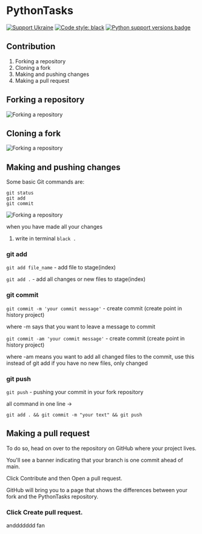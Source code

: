 # PythonTasks

[![Support Ukraine](https://badgen.net/badge/support/UKRAINE/?color=0057B8&labelColor=FFD700)](https://www.gov.uk/government/news/ukraine-what-you-can-do-to-help)
[![Code style: black](https://img.shields.io/badge/code%20style-black-000000.svg)](https://github.com/psf/black)
[![Python support versions badge](https://img.shields.io/badge/python-3.12-blue)](https://www.python.org/downloads/)

## Contribution
1. Forking a repository
2. Cloning a fork
3. Making and pushing changes
4. Making a pull request

## Forking a repository
![ Forking a repository](https://docs.github.com/assets/cb-40742/mw-1440/images/help/repository/fork-button.webp)
## Cloning a fork
![ Forking a repository](https://docs.github.com/assets/cb-14601/mw-1440/images/help/repository/code-button.webp)
## Making and pushing changes
Some basic Git commands are:
```
git status
git add
git commit
```
![ Forking a repository](https://marklodato.github.io/visual-git-guide/basic-usage.svg)

when you have made all your changes
1. write in terminal `black .`

### git add
`git add file_name` - add file to stage(index)

`git add .` - add all changes or new files to stage(index)
### git commit
`git commit -m 'your commit message'` - create commit (create point in history project)

where -m says that you want to leave a message to commit

`git commit -am 'your commit message'` - create commit (create point in history project)

where -am means you want to add all changed files to the commit, use this instead of git add if you have no new files, only changed
### git push
`git push` - pushing your commit in your fork repository

all command in one line ->

`git add . && git commit -m "your text" && git push`

## Making a pull request

To do so, head on over to the repository on GitHub where your project lives. 

You'll see a banner indicating that your branch is one commit ahead of main.

Click Contribute and then Open a pull request.

GitHub will bring you to a page that shows the differences between your fork and the PythonTasks repository. 

### Click Create pull request.

anddddddd fan
